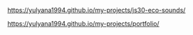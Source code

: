 https://yulyana1994.github.io/my-projects/js30-eco-sounds/

https://yulyana1994.github.io/my-projects/portfolio/
